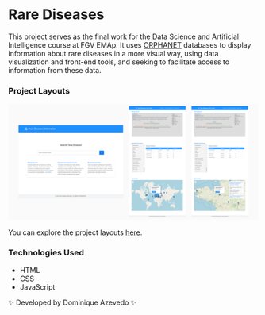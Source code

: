# Rare Diseases

This project serves as the final work for the Data Science and Artificial Intelligence course at FGV EMAp. It uses [ORPHANET](https://www.orpha.net) databases to display information about rare diseases in a more visual way, using data visualization and front-end tools, and seeking to facilitate access to information from these data.

### Project Layouts

![Mockups](https://github.com/DomiAzevedo/TCC-Rare-Diseases/blob/main/layout.png)

You can explore the project layouts [here](https://domiazevedo.github.io/TCC-Rare-Diseases/index.html).

### Technologies Used

- HTML
- CSS
- JavaScript
  
</hr>

✨ Developed by Dominique Azevedo ✨
